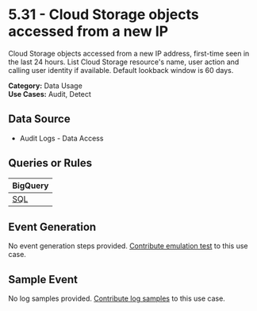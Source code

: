 # 5.31 - Cloud Storage objects accessed from a new IP
Cloud Storage objects accessed from a new IP address, first-time seen in the last 24 hours.
List Cloud Storage resource's name, user action and calling user identity if available.
Default lookback window is 60 days.


**Category:** Data Usage
</br>
**Use Cases:** Audit, Detect
</br>

## Data Source
- Audit Logs - Data Access


## Queries or Rules
BigQuery |
--- |
[SQL](../../sql/5_31_cloud_storage_object_accessed_from_new_IP.sql) |

## Event Generation
No event generation steps provided. [Contribute emulation test](../../CONTRIBUTING.md) to this use case.

## Sample Event
No log samples provided. [Contribute log samples](../../CONTRIBUTING.md) to this use case.

